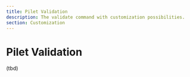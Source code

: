 ```yaml
---
title: Pilet Validation
description: The validate command with customization possibilities.
section: Customization
---
```


# Pilet Validation

(tbd)
